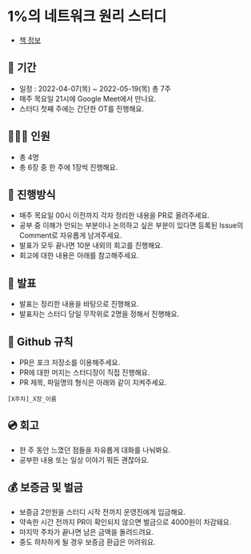 # 1%의 네트워크 원리 스터디
- [책 정보](http://www.kyobobook.co.kr/product/detailViewKor.laf?ejkGb=KOR&mallGb=KOR&barcode=9788931556742&orderClick=LEa&Kc=)

## 📆 기간
- 일정 : 2022-04-07(목) ~ 2022-05-19(목) 총 7주
- 매주 목요일 21시에 Google Meet에서 만나요.
- 스터디 첫째 주에는 간단한 OT를 진행해요.

## 👨‍👩‍👦 인원
- 총 4명
- 총 6장 중 한 주에 1장씩 진행해요.

## 📜 진행방식
- 매주 목요일 00시 이전까지 각자 정리한 내용을 PR로 올려주세요.
- 공부 중 이해가 안되는 부분이나 논의하고 싶은 부분이 있다면 등록된 Issue의 Comment로 자유롭게 남겨주세요.
- 발표가 모두 끝나면 10분 내외의 회고를 진행해요.
- 회고에 대한 내용은 아래를 참고해주세요.

## 🎤 발표
- 발표는 정리한 내용을 바탕으로 진행해요.
- 발표자는 스터디 당일 무작위로 2명을 정해서 진행해요.

## 🤝 Github 규칙
- PR은 포크 저장소를 이용해주세요.
- PR에 대한 머지는 스터디장이 직접 진행해요.
- PR 제목, 파일명의 형식은 아래와 같이 지켜주세요.
```
[X주차]_X장_이름
```

## 💿 회고
- 한 주 동안 느꼈던 점들을 자유롭게 대화를 나눠봐요.
- 공부한 내용 또는 일상 이야기 뭐든 괜찮아요.

## 💰 보증금 및 벌금
- 보증금 2만원을 스터디 시작 전까지 운영진에게 입금해요.
- 약속한 시간 전까지 PR이 확인되지 않으면 벌금으로 4000원이 차감돼요.
- 마지막 주차가 끝나면 남은 금액을 돌려드려요.
- 중도 하차하게 될 경우 보증금 환급은 어려워요.
